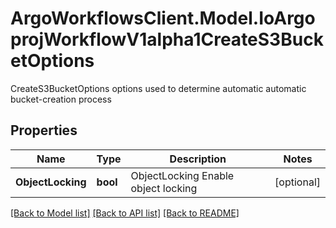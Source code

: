 # ArgoWorkflowsClient.Model.IoArgoprojWorkflowV1alpha1CreateS3BucketOptions
CreateS3BucketOptions options used to determine automatic automatic bucket-creation process

## Properties

Name | Type | Description | Notes
------------ | ------------- | ------------- | -------------
**ObjectLocking** | **bool** | ObjectLocking Enable object locking | [optional] 

[[Back to Model list]](../README.md#documentation-for-models) [[Back to API list]](../README.md#documentation-for-api-endpoints) [[Back to README]](../README.md)

